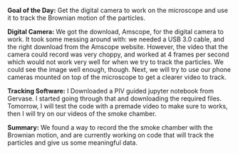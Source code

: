 **Goal of the Day:** Get the digital camera to work on the microscope and use it to track the Brownian motion of the particles.

**Digital Camera:** We got the download, Amscope, for the digital camera to work. It took some messing around with: we needed a USB 3.0 cable, and the right download from the Amscope website. However, the video that the camera could record was very choppy, and worked at 4 frames per second which would not work very well for when we try to track the particles. We could see the image well enough, though. Next, we will try to use our phone cameras mounted on top of the microscope to get a clearer video to track. 

**Tracking Software:** I Downloaded a PIV guided jupyter notebook from Gervase. I started going through that and downloading the required files. Tomorrow, I will test the code with a premade video to make sure to works, then I will try on our videos of the smoke chamber.

**Summary:** We found a way to record the the smoke chamber with the Brownian motion, and are currently working on code that will track the particles and give us some meaningful data.
